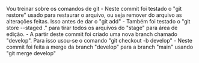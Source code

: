 Vou treinar sobre os comandos de git
    - Neste commit foi testado o "git restore" usado para restaurar o arquivo, ou seja remover do arquivo as alterações feitas. Isso antes de dar o "git add"
    - Também foi testado o "git store --staged ." para tirar todos os arquivos do "stage" para área de edição.
    - A partir deste commit foi criado uma nova branch chamado "develop". Para isso usou-se o comando "git checkout -b develop"
    - Neste commit foi feita a merge da branch "develop" para a branch "main" usando "git merge develop"